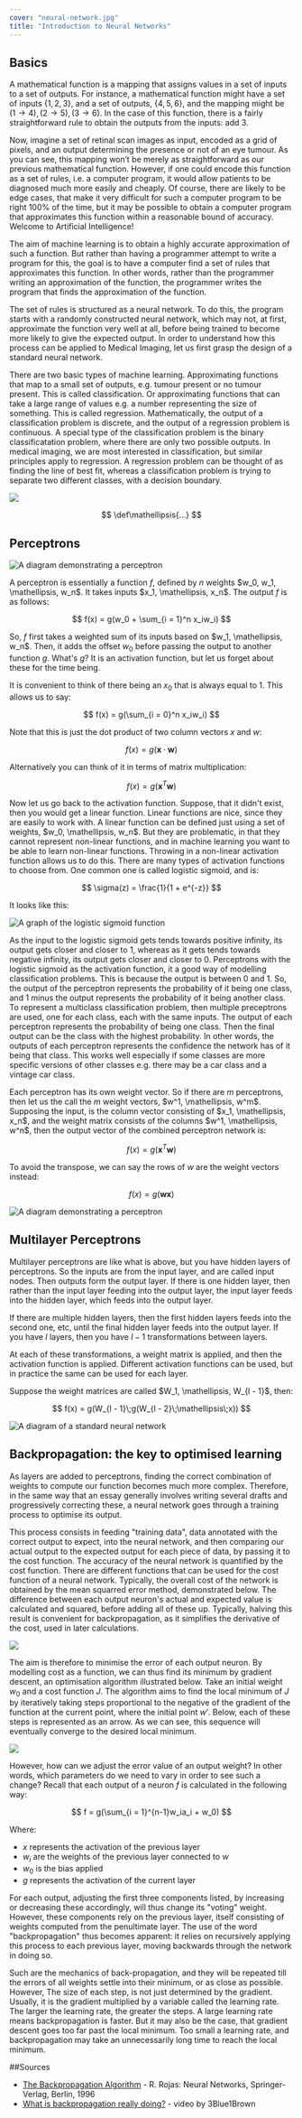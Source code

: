 ```yaml
---
cover: "neural-network.jpg"
title: "Introduction to Neural Networks"
---
```


## Basics

A mathematical function is a mapping that assigns values in a set of inputs to a set of outputs. For instance, a mathematical function might have a set of inputs $\{1, 2, 3\}$, and a set of outputs, $\{4, 5, 6\}$, and the mapping might be $(1 \to 4), (2 \to 5), (3 \to 6)$. In the case of this function, there is a fairly straightforward rule to obtain the outputs from the inputs: add 3. 

Now, imagine a set of retinal scan images as input, encoded as a grid of pixels, and an output determining the presence or not of an eye tumour. As you can see, this mapping won’t be merely as straightforward as our previous mathematical function. However, if one could encode this function as a set of rules, i.e. a computer program, it would allow patients to be diagnosed much more easily and cheaply. Of course, there are likely to be edge cases, that make it very difficult for such a computer program to be right 100% of the time, but it may be possible to obtain a computer program that approximates this function within a reasonable bound of accuracy. Welcome to Artificial Intelligence!

The aim of machine learning is to obtain a highly accurate approximation of such a function. But rather than having a programmer attempt to write a program for this, the goal is to have a computer find a set of rules that approximates this function. In other words, rather than the programmer writing an approximation of the function, the programmer writes the program that finds the approximation of the function. 

The set of rules is structured as a neural network. To do this, the program starts with a randomly constructed neural network, which may not, at first, approximate the function very well at all, before being trained to become more likely to give the expected output. In order to understand how this process can be applied to Medical Imaging, let us first grasp the design of a standard neural network. 

There are two basic types of machine learning. Approximating functions that map to a small set of outputs, e.g. tumour present or no tumour present. This is called classification. Or approximating functions that can take a large range of values e.g. a number representing the size of something. This is called regression. Mathematically, the output of a classification problem is discrete, and the output of a regression problem is continuous. A special type of the classification problem is the binary classificatation problem, where there are only two possible outputs. In medical imaging, we are most interested in classification, but similar principles apply to regression. A regression problem can be thought of as finding the line of best fit, whereas a classification problem is trying to separate two different classes, with a decision boundary.

![](/content-images/class&reg.png)

$$
\def\mathellipsis{…}
$$

## Perceptrons

![A diagram demonstrating a perceptron](/content-images/perceptron.png)

A perceptron is essentially a function $f$, defined by $n$ weights $w_0, w_1, \mathellipsis, w_n$. It takes inputs $x_1, \mathellipsis, x_n$. The output $f$ is as follows:

$$
f(x) = g(w_0 + \sum_{i = 1}^n x_iw_i) 
$$

So, $f$ first takes a weighted sum of its inputs based on $w_1, \mathellipsis, w_n$. Then, it adds the offset $w_0$ before passing the output to another function $g$. What's $g$? It is an activation function, but let us forget about these for the time being. 

It is convenient to think of there being an $x_0$ that is always equal to $1$. This allows us to say: 

$$
f(x) = g(\sum_{i = 0}^n x_iw_i) 
$$

Note that this is just the dot product of two column vectors $x$ and $w$:

$$
f(x) = g(\mathbf{x} \cdot \mathbf{w}) 
$$

Alternatively you can think of it in terms of matrix multiplication:

$$
f(x) = g(\mathbf{x}^T\mathbf{w}) 
$$

Now let us go back to the activation function. Suppose, that it didn't exist, then you would get a linear function. Linear functions are nice, since they are easily to work with. A linear function can be defined just using a set of weights, $w_0, \mathellipsis, w_n$. But they are problematic, in that they cannot represent non-linear functions, and in machine learning you want to be able to learn non-linear functions. Throwing in a non-linear activation function allows us to do this. There are many types of activation functions to choose from. One common one is called logistic sigmoid, and is:

$$
\sigma(z) = \frac{1}{1 + e^{-z}} 
$$

It looks like this:

![A graph of the logistic sigmoid function](/content-images/sigmoid.png)

As the input to the logistic sigmoid gets tends towards positive infinity, its output gets closer and closer to 1, whereas as it gets tends towards negative infinity, its output gets closer and closer to 0. Perceptrons with the logistic sigmoid as the activation function, it a good way of modelling classification problems. This is because the output is between 0 and 1. So, the output of the perceptron represents the probability of it being one class, and 1 minus the output represents the probability of it being another class. To represent a multiclass classification problem, then multiple preceptrons are used, one for each class, each with the same inputs. The output of each perceptron represents the probability of being one class. Then the final output can be the class with the highest probability. In other words, the outputs of each perceptron represents the confidence the network has of it being that class. This works well especially if some classes are more specific versions of other classes e.g. there may be a car class and a vintage car class.

Each perceptron has its own weight vector. So if there are $m$ perceptrons, then let us the call the $m$ weight vectors, $w^1, \mathellipsis, w^m$. Supposing the input, is the column vector consisting of $x_1, \mathellipsis, x_n$, and the weight matrix consists of the columns $w^1, \mathellipsis, w^n$, then the output vector of the combined perceptron network is:

$$
f(x) = g(\mathbf{x}^T\mathbf{w}) 
$$

To avoid the transpose, we can say the rows of $w$ are the weight vectors instead:

$$
f(x) = g(\mathbf{w}\mathbf{x}) 
$$

![A diagram demonstrating a perceptron](/content-images/perceptron2.png)

## Multilayer Perceptrons
Multilayer perceptrons are like what is above, but you have hidden layers of perceptrons. So the inputs are from the input layer, and are called input nodes. Then outputs form the output layer. If there is one hidden layer, then rather than the input layer feeding into the output layer, the input layer feeds into the hidden layer, which feeds into the output layer. 

If there are multiple hidden layers, then the first hidden layers feeds into the second one, etc, until the final hidden layer feeds into the output layer. If you have $l$ layers, then you have $l - 1$ transformations between layers. 

At each of these transformations, a weight matrix is applied, and then the activation function is applied. Different activation functions can be used, but in practice the same can be used for each layer.

Suppose the weight matrices are called $W_1, \mathellipsis, W_{l - 1}$, then:

$$
f(x) = g(W_{l - 1}\;g(W_{l - 2}\;\mathellipsis\;x))
$$

![A diagram of a standard neural network](/content-images/multiLayeredP.png)


<!--  Mention that neural network with more than  1 hidden layer → deep neural network?
+ Mention in more detail activation function and bias ?  -->

## Backpropagation: the key to optimised learning

As layers are added to perceptrons, finding the correct combination of weights to compute our function becomes much more complex. Therefore, in the same way that an essay generally involves writing several drafts and progressively correcting these, a neural network goes through a training process to optimise its output.

This process consists in feeding "training data", data annotated with the correct output to expect, into the neural network, and then comparing our actual output to the expected output for each piece of data, by passing it to the cost function. The accuracy of the neural network is quantified by the cost function. There are different functions that can be used for the cost function of a neural network. Typically, the overall cost of the network is obtained by the mean squarred error method, demonstrated below. The difference between each output neuron's actual and expected value is calculated and squared, before adding all of these up. Typically, halving this result is convenient for backpropagation, as it simplifies the derivative of the cost, used in later calculations.  

![](https://media.giphy.com/media/f9QQ6MxYkdIlvocXyd/giphy.gif)

The aim is therefore to minimise the error of each output neuron. By modelling cost as a function, we can thus find its minimum by gradient descent, an optimisation algorithm illustrated below. Take an initial weight $w_0$ and a cost function $J$. The algorithm aims to find the local minimum of $J$ by iteratively taking steps proportional to the negative of the gradient of the function at the current point, where the initial point $w'$. Below, each of these steps is represented as an arrow. As we can see, this sequence will eventually converge to the desired local minimum.

![](/content-images/gradientDescent.png)

However, how can we adjust the error value of an output weight? In other words, which parameters do we need to vary in order to see such a change? 
Recall that each output of a neuron $f$ is calculated in the following way:

$$
f = g(\sum_{i = 1}^{n-1}w_ia_i + w_0)
$$

Where:

- $x$ represents the activation of the previous layer
- $w_i$ are the weights of the previous layer connected to $w$
- $w_0$ is the bias applied
- $g$ represents the activation of the current layer 

For each output, adjusting the first three components listed, by increasing or decreasing these accordingly, will thus change its "voting" weight. However, these components rely on the previous layer, itself consisting of weights computed from the penultimate layer. The use of the word "backpropagation" thus becomes apparent: it relies on recursively applying this process to each previous layer, moving backwards through the network in doing so. 

Such are the mechanics of back-propagation, and they will be repeated till the errors of all weights settle into their minimum, or as close as possible. However, The size of each step, is not just determined by the gradient. Usually, it is the gradient multiplied by a variable called the learning rate. The larger the learning rate, the greater the steps. A large learning rate means backpropagation is faster. But it may also be the case, that gradient descent goes too far past the local minimum. Too small a learning rate, and backpropagation may take an unnecessarily long time to reach the local minimum.

##Sources
- [The Backpropagation Algorithm](https://papers.nips.cc/paper/4824-imagenet-classification-with-deep-convolutional-neural-networks.pdf) -  R. Rojas: Neural Networks, Springer-Verlag, Berlin, 1996
- [What is backpropagation really doing?](https://www.youtube.com/watch?v=Ilg3gGewQ5U) - video by 3Blue1Brown

